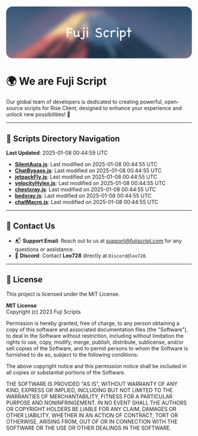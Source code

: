 ![Banner](.github/b.webp)

# 🌍 **We are Fuji Script**

Our global team of developers is dedicated to creating powerful, open-source scripts for Rise Client, designed to enhance your experience and unlock new possibilities! 🌟

---
<!-- SCRIPTS_NAVIGATION_START -->
## 📂 **Scripts Directory Navigation**

**Last Updated**: 2025-01-08 00:44:59 UTC

- **[SilentAura.js](scripts/SilentAura.js)**: Last modified on 2025-01-08 00:44:55 UTC
- **[ChatBypass.js](scripts/ChatBypass.js)**: Last modified on 2025-01-08 00:44:55 UTC
- **[jetpackFly.js](scripts/jetpackFly.js)**: Last modified on 2025-01-08 00:44:55 UTC
- **[velocityHylex.js](scripts/velocityHylex.js)**: Last modified on 2025-01-08 00:44:55 UTC
- **[chestxray.js](scripts/chestxray.js)**: Last modified on 2025-01-08 00:44:55 UTC
- **[bedxray.js](scripts/bedxray.js)**: Last modified on 2025-01-08 00:44:55 UTC
- **[chatMacro.js](scripts/chatMacro.js)**: Last modified on 2025-01-08 00:44:55 UTC

<!-- SCRIPTS_NAVIGATION_END -->

---

## 💬 **Contact Us**  
- 📬 **Support Email**: Reach out to us at [support@fujiscript.com](mailto:support@fujiscript.com) for any questions or assistance.  
- 💬 **Discord**: Contact **Leo728** directly at `Discord@leo728`.

---

## 📜 **License**

This project is licensed under the MIT License.  

**MIT License**  
Copyright (c) 2023 Fuji Scripts  

Permission is hereby granted, free of charge, to any person obtaining a copy of this software and associated documentation files (the "Software"), to deal in the Software without restriction, including without limitation the rights to use, copy, modify, merge, publish, distribute, sublicense, and/or sell copies of the Software, and to permit persons to whom the Software is furnished to do so, subject to the following conditions:  

The above copyright notice and this permission notice shall be included in all copies or substantial portions of the Software.  

THE SOFTWARE IS PROVIDED "AS IS", WITHOUT WARRANTY OF ANY KIND, EXPRESS OR IMPLIED, INCLUDING BUT NOT LIMITED TO THE WARRANTIES OF MERCHANTABILITY, FITNESS FOR A PARTICULAR PURPOSE AND NONINFRINGEMENT. IN NO EVENT SHALL THE AUTHORS OR COPYRIGHT HOLDERS BE LIABLE FOR ANY CLAIM, DAMAGES OR OTHER LIABILITY, WHETHER IN AN ACTION OF CONTRACT, TORT OR OTHERWISE, ARISING FROM, OUT OF OR IN CONNECTION WITH THE SOFTWARE OR THE USE OR OTHER DEALINGS IN THE SOFTWARE.  

